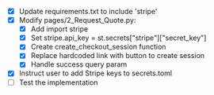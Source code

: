 - [x] Update requirements.txt to include 'stripe'
- [x] Modify pages/2_Request_Quote.py:
  - [x] Add import stripe
  - [x] Set stripe.api_key = st.secrets["stripe"]["secret_key"]
  - [x] Create create_checkout_session function
  - [x] Replace hardcoded link with button to create session
  - [x] Handle success query param
- [x] Instruct user to add Stripe keys to secrets.toml
- [ ] Test the implementation
